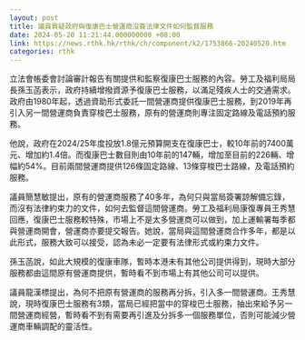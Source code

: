 ```yaml
---
layout: post
title: 議員質疑政府與復康巴士營運商沒簽法律文件如何監督服務　　
date: 2024-05-20 11:21:44.000000000 +08:00
link: https://news.rthk.hk/rthk/ch/component/k2/1753866-20240520.htm
categories: rthk
---
```


立法會帳委會討論審計報告有關提供和監察復康巴士服務的內容。勞工及福利局局長孫玉菡表示，政府持續增撥資源予復康巴士服務，以滿足殘疾人士的交通需求。政府由1980年起，透過資助形式委託一間營運商提供復康巴士服務，到2019年再引入另一間營運商負責穿梭巴士服務，原有的營運商則專注固定路線及電話預約服務。

他說，政府在2024/25年度投放1.8億元預算開支在復康巴士，較10年前的7400萬元、增加約1.4倍。而復康巴士數目則由10年前的147輛，增加至目前的226輛、增幅約54%。目前兩間營運商提供126條固定路線、13條穿梭巴士路線，及電話預約服務。

議員簡慧敏提出，原有的營運商服務了40多年，為何只與當局簽署諒解備忘錄，而沒有法律約束力的文件，如何去監督這間營運商。勞工及福利局康復專員王秀慧回應，復康巴士服務較特殊，市場上不是太多營運商可以做到，加上運輸署每季都與營運商開會，營運商亦要提交報告。她說，當局與這間營運商合作多年，都是以此形式，服務大致可以接受，認為未必一定要有法律形式或約束力文件。

孫玉菡說，如此大規模的復康車隊，暫時本港未有其他公司提供得到，現時大部分服務都由這間原有營運商提供，暫時看不到市場上有其他公司可以提供。

議員龍漢標提出，為何不把原有營運商的服務再分拆，引入多一間營運商。王秀慧說，現時復康巴士服務有3類，當局已經把當中的穿梭巴士服務，抽出來給予另一間營運商經營，暫時看不到有需要再引進及分拆多一個服務單位，否則可能減少營運商車輛調配的靈活性。

